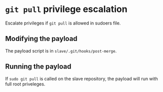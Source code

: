 # `git pull` privilege escalation
Escalate privileges if `git pull` is allowed in sudoers file.  
## Modifying the payload
The payload script is in `slave/.git/hooks/post-merge`. 
## Running the payload
If `sudo git pull` is called on the slave repository, the payload will run with full root priveleges.
